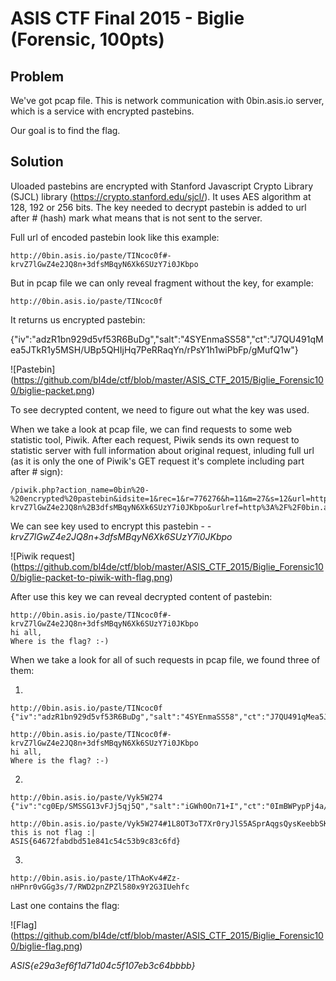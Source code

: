 # ASIS CTF Final 2015 - Biglie (Forensic, 100pts)

## Problem

We've got pcap file. This is network communication with 0bin.asis.io server, which is a service with encrypted pastebins.

Our goal is to find the flag.

## Solution

Uloaded pastebins are encrypted with Stanford Javascript Crypto Library (SJCL) library (https://crypto.stanford.edu/sjcl/).
It uses AES algorithm at 128, 192 or 256 bits. The key needed to decrypt pastebin is added to url after # (hash) mark what means that is not sent to the server.

Full url of encoded pastebin look like this example:
```
http://0bin.asis.io/paste/TINcoc0f#-krvZ7lGwZ4e2JQ8n+3dfsMBqyN6Xk6SUzY7i0JKbpo
```

But in pcap file we can only reveal fragment without the key, for example:

```
http://0bin.asis.io/paste/TINcoc0f
```

It returns us encrypted pastebin:

{"iv":"adzR1bn929d5vf53R6BuDg","salt":"4SYEnmaSS58","ct":"J7QU491qMea5JTkR1y5MSH/UBp5QHIjHq7PeRRaqYn/rPsY1h1wiPbFp/gMufQ1w"}

![Pastebin]
(https://github.com/bl4de/ctf/blob/master/ASIS_CTF_2015/Biglie_Forensic100/biglie-packet.png)

To see decrypted content, we need to figure out what the key was used.

When we take a look at pcap file, we can find requests to some web statistic tool, Piwik. After each request, Piwik sends its own request to statistic server with full information about original request, inluding full url (as it is only the one of Piwik's GET request it's complete including part after # sign):

```
/piwik.php?action_name=0bin%20-%20encrypted%20pastebin&idsite=1&rec=1&r=776276&h=11&m=27&s=12&url=http%3A%2F%2F0bin.asis.io%2Fpaste%2FTINcoc0f%23-krvZ7lGwZ4e2JQ8n%2B3dfsMBqyN6Xk6SUzY7i0JKbpo&urlref=http%3A%2F%2F0bin.asis.io%2F&_id=dd17974841486b63&_idts=1443081356&_idvc=1&_idn=0&_refts=0&_viewts=1443081356&send_image=0&pdf=1&qt=0&realp=0&wma=0&dir=0&fla=1&java=1&gears=0&ag=0&cookie=1&res=1440x900&gt_ms=108
```

We can see key used to encrypt this pastebin - *-krvZ7lGwZ4e2JQ8n+3dfsMBqyN6Xk6SUzY7i0JKbpo*

![Piwik request]
(https://github.com/bl4de/ctf/blob/master/ASIS_CTF_2015/Biglie_Forensic100/biglie-packet-to-piwik-with-flag.png)

After use this key we can reveal decrypted content of pastebin:

``` 
http://0bin.asis.io/paste/TINcoc0f#-krvZ7lGwZ4e2JQ8n+3dfsMBqyN6Xk6SUzY7i0JKbpo
hi all,
Where is the flag? :-)
```


When we take a look for all of such requests in pcap file, we found three of them:


1.
```
http://0bin.asis.io/paste/TINcoc0f
{"iv":"adzR1bn929d5vf53R6BuDg","salt":"4SYEnmaSS58","ct":"J7QU491qMea5JTkR1y5MSH/UBp5QHIjHq7PeRRaqYn/rPsY1h1wiPbFp/gMufQ1w"}

http://0bin.asis.io/paste/TINcoc0f#-krvZ7lGwZ4e2JQ8n+3dfsMBqyN6Xk6SUzY7i0JKbpo
hi all,
Where is the flag? :-)
```

2.
```
http://0bin.asis.io/paste/Vyk5W274
{"iv":"cg0Ep/SMSSG13vFJj5qj5Q","salt":"iGWh0On71+I","ct":"0ImBWPypPj4a/dzTJaN36zVlCkNF8GDvEME1QoKncwqGpa0KPAc8m7CkAs7Z3+FhyW/eqbw4xNG4WJ+VOTWVnGA6sXFfjmRA4VdwgZritXNATi1CLueSuw"}

http://0bin.asis.io/paste/Vyk5W274#1L8OT3oT7Xr0ryJlS5ASprAqgsQysKeebbSK90gGyQo
this is not flag :|
ASIS{64672fabdbd51e841c54c53b9c83c6fd}
```

3.
```
http://0bin.asis.io/paste/1ThAoKv4#Zz-nHPnr0vGGg3s/7/RWD2pnZPZl580x9Y2G3IUehfc

```

Last one contains the flag:

![Flag]
(https://github.com/bl4de/ctf/blob/master/ASIS_CTF_2015/Biglie_Forensic100/biglie-flag.png)


*ASIS{e29a3ef6f1d71d04c5f107eb3c64bbbb}*
